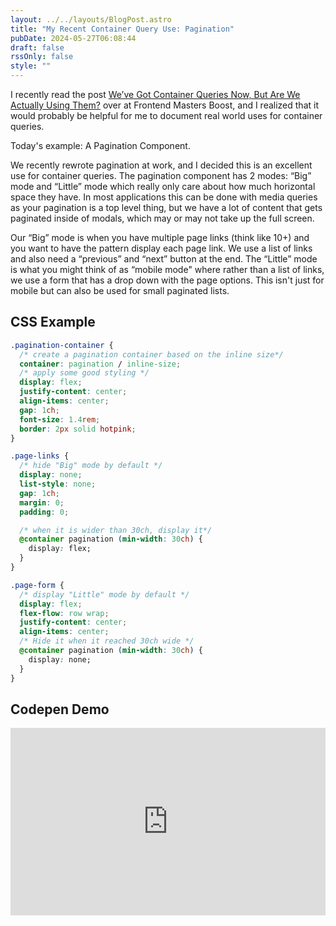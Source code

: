 ```yaml
---
layout: ../../layouts/BlogPost.astro
title: "My Recent Container Query Use: Pagination"
pubDate: 2024-05-27T06:08:44
draft: false
rssOnly: false
style: ""
---
```

I recently read the post [We’ve Got Container Queries Now, But Are We Actually Using Them?](https://frontendmasters.com/blog/weve-got-container-queries-now-but-are-we-actually-using-them/) over at Frontend Masters Boost, and I realized that it would probably be helpful for me to document real world uses for container queries.

Today's example: A Pagination Component.

We recently rewrote pagination at work, and I decided  this is an excellent use for container queries. The pagination component has 2 modes: “Big” mode and “Little” mode which really only care about how much horizontal space they have. In most applications this can be done with media queries as your pagination is a top level thing, but we have a lot of content that gets paginated inside of modals, which may or may not take up the full screen.

Our “Big” mode is when you have multiple page links (think like 10+) and you want to have the pattern display each page link. We use a list of links and also need a “previous” and “next” button at the end. The “Little” mode is what you might think of as “mobile mode" where rather than a list of links, we use a form that has a drop down with the page options. This isn't just for mobile but can also be used for small paginated lists.

## CSS Example

```css
.pagination-container {
  /* create a pagination container based on the inline size*/
  container: pagination / inline-size;
  /* apply some good styling */
  display: flex;
  justify-content: center;
  align-items: center;
  gap: 1ch;
  font-size: 1.4rem;
  border: 2px solid hotpink;
}

.page-links {
  /* hide "Big" mode by default */
  display: none;
  list-style: none;
  gap: 1ch;
  margin: 0;
  padding: 0;

  /* when it is wider than 30ch, display it*/
  @container pagination (min-width: 30ch) {
    display: flex;
  }
}

.page-form {
  /* display "Little" mode by default */
  display: flex;
  flex-flow: row wrap;
  justify-content: center;
  align-items: center;
  /* Hide it when it reached 30ch wide */
  @container pagination (min-width: 30ch) {
    display: none;
  }
}
```

## Codepen Demo

<iframe height="300" style="width: 100%;" scrolling="no" title="Untitled" src="https://codepen.io/fimion/embed/WNBoQdJ?default-tab=result&theme-id=39521" frameborder="no" loading="lazy" allowtransparency="true" allowfullscreen="true">

</iframe>

